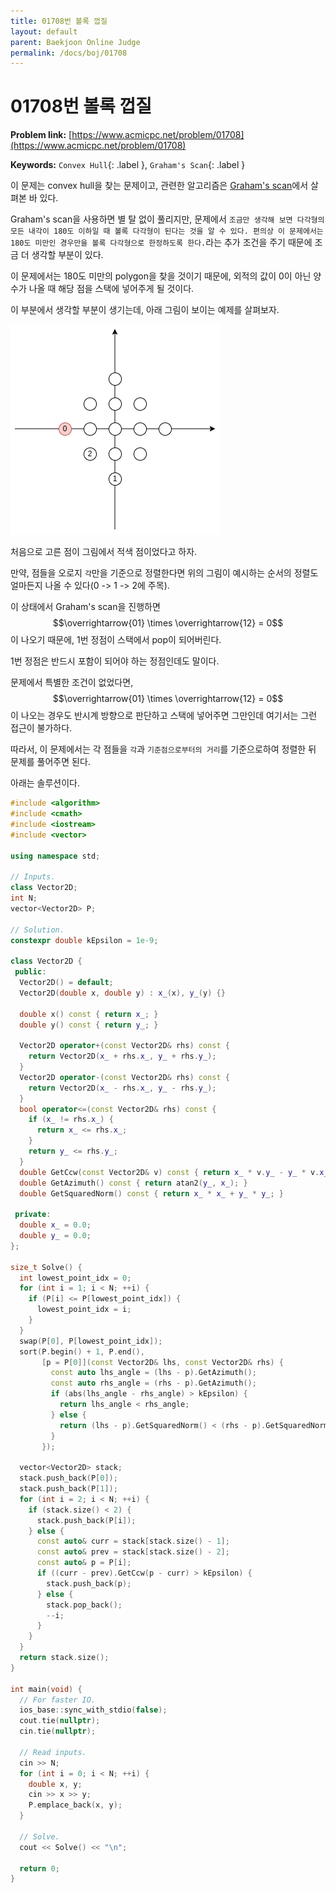```yaml
---
title: 01708번 볼록 껍질
layout: default
parent: Baekjoon Online Judge
permalink: /docs/boj/01708
---
```


# 01708번 볼록 껍질

**Problem link:** [https://www.acmicpc.net/problem/01708](https://www.acmicpc.net/problem/01708)

**Keywords:** `Convex Hull`{: .label }, `Graham's Scan`{: .label }

이 문제는 convex hull을 찾는 문제이고, 관련한 알고리즘은 [Graham's scan](/docs/algo/02-grahams-scan)에서 살펴본 바 있다.

Graham's scan을 사용하면 별 탈 없이 풀리지만, 문제에서 `조금만 생각해 보면 다각형의 모든 내각이 180도 이하일 때 볼록 다각형이 된다는 것을 알 수 있다. 편의상 이 문제에서는 180도 미만인 경우만을 볼록 다각형으로 한정하도록 한다.`라는 추가 조건을 주기 때문에 조금 더 생각할 부분이 있다.

이 문제에서는 180도 미만의 polygon을 찾을 것이기 때문에, 외적의 값이 0이 아닌 양수가 나올 때 해당 점을 스택에 넣어주게 될 것이다.

이 부분에서 생각할 부분이 생기는데, 아래 그림이 보이는 예제를 살펴보자.

![](/docs/boj/01708/ce.png)

처음으로 고른 점이 그림에서 적색 점이었다고 하자.

만약, 점들을 오로지 `각`만을 기준으로 정렬한다면 위의 그림이 예시하는 순서의 정렬도 얼마든지 나올 수 있다(0 -> 1 -> 2에 주목).

이 상태에서 Graham's scan을 진행하면 $$\overrightarrow{01} \times \overrightarrow{12} = 0$$이 나오기 때문에, 1번 정점이 스택에서 pop이 되어버린다.

1번 정점은 반드시 포함이 되어야 하는 정점인데도 말이다.

문제에서 특별한 조건이 없었다면, $$\overrightarrow{01} \times \overrightarrow{12} = 0$$이 나오는 경우도 반시계 방향으로 판단하고 스택에 넣어주면 그만인데 여기서는 그런 접근이 불가하다.

따라서, 이 문제에서는 각 점들을 `각`과 `기준점으로부터의 거리`를 기준으로하여 정렬한 뒤 문제를 풀어주면 된다.

아래는 솔루션이다.

```cpp
#include <algorithm>
#include <cmath>
#include <iostream>
#include <vector>

using namespace std;

// Inputs.
class Vector2D;
int N;
vector<Vector2D> P;

// Solution.
constexpr double kEpsilon = 1e-9;

class Vector2D {
 public:
  Vector2D() = default;
  Vector2D(double x, double y) : x_(x), y_(y) {}

  double x() const { return x_; }
  double y() const { return y_; }

  Vector2D operator+(const Vector2D& rhs) const {
    return Vector2D(x_ + rhs.x_, y_ + rhs.y_);
  }
  Vector2D operator-(const Vector2D& rhs) const {
    return Vector2D(x_ - rhs.x_, y_ - rhs.y_);
  }
  bool operator<=(const Vector2D& rhs) const {
    if (x_ != rhs.x_) {
      return x_ <= rhs.x_;
    }
    return y_ <= rhs.y_;
  }
  double GetCcw(const Vector2D& v) const { return x_ * v.y_ - y_ * v.x_; }
  double GetAzimuth() const { return atan2(y_, x_); }
  double GetSquaredNorm() const { return x_ * x_ + y_ * y_; }

 private:
  double x_ = 0.0;
  double y_ = 0.0;
};

size_t Solve() {
  int lowest_point_idx = 0;
  for (int i = 1; i < N; ++i) {
    if (P[i] <= P[lowest_point_idx]) {
      lowest_point_idx = i;
    }
  }
  swap(P[0], P[lowest_point_idx]);
  sort(P.begin() + 1, P.end(),
       [p = P[0]](const Vector2D& lhs, const Vector2D& rhs) {
         const auto lhs_angle = (lhs - p).GetAzimuth();
         const auto rhs_angle = (rhs - p).GetAzimuth();
         if (abs(lhs_angle - rhs_angle) > kEpsilon) {
           return lhs_angle < rhs_angle;
         } else {
           return (lhs - p).GetSquaredNorm() < (rhs - p).GetSquaredNorm();
         }
       });

  vector<Vector2D> stack;
  stack.push_back(P[0]);
  stack.push_back(P[1]);
  for (int i = 2; i < N; ++i) {
    if (stack.size() < 2) {
      stack.push_back(P[i]);
    } else {
      const auto& curr = stack[stack.size() - 1];
      const auto& prev = stack[stack.size() - 2];
      const auto& p = P[i];
      if ((curr - prev).GetCcw(p - curr) > kEpsilon) {
        stack.push_back(p);
      } else {
        stack.pop_back();
        --i;
      }
    }
  }
  return stack.size();
}

int main(void) {
  // For faster IO.
  ios_base::sync_with_stdio(false);
  cout.tie(nullptr);
  cin.tie(nullptr);

  // Read inputs.
  cin >> N;
  for (int i = 0; i < N; ++i) {
    double x, y;
    cin >> x >> y;
    P.emplace_back(x, y);
  }

  // Solve.
  cout << Solve() << "\n";

  return 0;
}
```

<script src="https://utteranc.es/client.js"
        repo="i-am-wonseoklee/i-am-wonseoklee.github.io"
        issue-term="pathname"
        theme="github-dark-orange"
        crossorigin="anonymous"
        async>
</script>